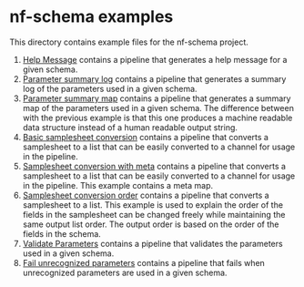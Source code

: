 # nf-schema examples

This directory contains example files for the nf-schema project.

1. [Help Message](./helpMessage/) contains a pipeline that generates a help message for a given schema.
2. [Parameter summary log](./paramSummaryLog/) contains a pipeline that generates a summary log of the parameters used in a given schema.
3. [Parameter summary map](./paramSummaryMap/) contains a pipeline that generates a summary map of the parameters used in a given schema. The difference between with the previous example is that this one produces a machine readable data structure instead of a human readable output string.
4. [Basic samplesheet conversion](./samplesheetToListBasic/) contains a pipeline that converts a samplesheet to a list that can be easily converted to a channel for usage in the pipeline.
5. [Samplesheet conversion with meta](./samplesheetToListMeta/) contains a pipeline that converts a samplesheet to a list that can be easily converted to a channel for usage in the pipeline. This example contains a meta map.
6. [Samplesheet conversion order](./samplesheetToListOrder/) contains a pipeline that converts a samplesheet to a list. This example is used to explain the order of the fields in the samplesheet can be changed freely while maintaining the same output list order. The output order is based on the order of the fields in the schema.
7. [Validate Parameters](./validateParameters/) contains a pipeline that validates the parameters used in a given schema.
8. [Fail unrecognized parameters](./failUnrecognizedParameters/) contains a pipeline that fails when unrecognized parameters are used in a given schema.